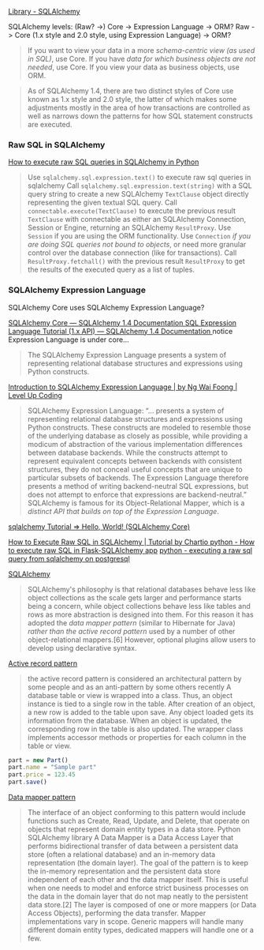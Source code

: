 

[Library - SQLAlchemy ](https://www.sqlalchemy.org/library.html#architecture)

SQLAlchemy levels:
(Raw? ->) Core -> Expression Language -> ORM?
Raw -> Core (1.x style and 2.0 style, using Expression Language) -> ORM?

>If you want to view your data in a more *schema-centric view (as used in SQL)*, use Core. If you have *data for which business objects are not needed*, use Core. If you view your data as business objects, use ORM.

>As of SQLAlchemy 1.4, there are two distinct styles of Core use known as 1.x style and 2.0 style, the latter of which makes some adjustments mostly in the area of how transactions are controlled as well as narrows down the patterns for how SQL statement constructs are executed.

### Raw SQL in SQLAlchemy

[How to execute raw SQL queries in SQLAlchemy in Python ](https://www.adamsmith.haus/python/answers/how-to-execute-raw-sql-queries-in-sqlalchemy-in-python)
>Use `sqlalchemy.sql.expression.text()` to execute raw sql queries in sqlalchemy
>Call `sqlalchemy.sql.expression.text(string)` with a SQL query string to create a new SQLAlchemy `TextClause` object directly representing the given textual SQL query.
>Call `connectable.execute(TextClause)` to execute the previous result `TextClause` with connectable as either an SQLAlchemy Connection, Session or Engine, returning an SQLAlchemy `ResultProxy`.
>Use `Session` if you are using the ORM functionality. Use `Connection` *if you are doing SQL queries not bound to objects*, or need more granular control over the database connection (like for transactions).
>Call `ResultProxy.fetchall()` with the previous result `ResultProxy` to get the results of the executed query as a list of tuples.


### SQLAlchemy Expression Language

SQLAlchemy Core uses SQLAlchemy Expression Language?

[SQLAlchemy Core — SQLAlchemy 1.4 Documentation ](https://docs.sqlalchemy.org/en/14/core/)
[SQL Expression Language Tutorial (1.x API) — SQLAlchemy 1.4 Documentation ](https://docs.sqlalchemy.org/en/14/core/tutorial.html)
  notice Expression Language is under core...

>The SQLAlchemy Expression Language presents a system of representing relational database structures and expressions using Python constructs.

[Introduction to SQLAlchemy Expression Language | by Ng Wai Foong | Level Up Coding ](https://levelup.gitconnected.com/introduction-to-sqlalchemy-expression-language-6943894bbf7)

>SQLAlchemy Expression Language: “… presents a system of representing relational database structures and expressions using Python constructs. These constructs are modeled to resemble those of the underlying database as closely as possible, while providing a modicum of abstraction of the various implementation differences between database backends. While the constructs attempt to represent equivalent concepts between backends with consistent structures, they do not conceal useful concepts that are unique to particular subsets of backends. The Expression Language therefore presents a method of writing backend-neutral SQL expressions, but does not attempt to enforce that expressions are backend-neutral.”
>SQLAlchemy is famous for its Object-Relational Mapper, which is a *distinct API that builds on top of the Expression Language*.

[sqlalchemy Tutorial => Hello, World! (SQLAlchemy Core) ](https://riptutorial.com/sqlalchemy/example/14691/hello--world---sqlalchemy-core-)


[How to Execute Raw SQL in SQLAlchemy | Tutorial by Chartio ](https://chartio.com/resources/tutorials/how-to-execute-raw-sql-in-sqlalchemy/)
[python - How to execute raw SQL in Flask-SQLAlchemy app](https://stackoverflow.com/questions/17972020/how-to-execute-raw-sql-in-flask-sqlalchemy-app)
[python - executing a raw sql query from sqlalchemy on postgresql](https://stackoverflow.com/questions/49565415/executing-a-raw-sql-query-from-sqlalchemy-on-postgresql)


[SQLAlchemy](https://en.wikipedia.org/wiki/SQLAlchemy)
>SQLAlchemy's philosophy is that relational databases behave less like object collections as the scale gets larger and performance starts being a concern, while object collections behave less like tables and rows as more abstraction is designed into them. For this reason it has adopted the *data mapper pattern* (similar to Hibernate for Java) *rather than the active record pattern* used by a number of other object-relational mappers.[6] However, optional plugins allow users to develop using declarative syntax.

[Active record pattern](https://en.wikipedia.org/wiki/Active_record_pattern)
>the active record pattern is considered an architectural pattern by some people and as an anti-pattern by some others recently
>A database table or view is wrapped into a class. Thus, an object instance is tied to a single row in the table. After creation of an object, a new row is added to the table upon save. Any object loaded gets its information from the database. When an object is updated, the corresponding row in the table is also updated. The wrapper class implements accessor methods or properties for each column in the table or view.
```js
part = new Part()
part.name = "Sample part"
part.price = 123.45
part.save()
```
[Data mapper pattern](https://en.wikipedia.org/wiki/Data_mapper_pattern)
> The interface of an object conforming to this pattern would include functions such as Create, Read, Update, and Delete, that operate on objects that represent domain entity types in a data store.
>Python SQLAlchemy library
>A Data Mapper is a Data Access Layer that performs bidirectional transfer of data between a persistent data store (often a relational database) and an in-memory data representation (the domain layer). The goal of the pattern is to keep the in-memory representation and the persistent data store independent of each other and the data mapper itself. This is useful when one needs to model and enforce strict business processes on the data in the domain layer that do not map neatly to the persistent data store.[2] The layer is composed of one or more mappers (or Data Access Objects), performing the data transfer. Mapper implementations vary in scope. Generic mappers will handle many different domain entity types, dedicated mappers will handle one or a few.
